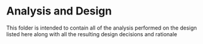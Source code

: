 <h1>Analysis and Design</h1>
This folder is intended to contain all of the analysis performed on the design listed here along with all the resulting design decisions and rationale
